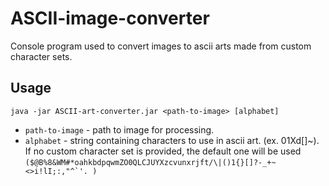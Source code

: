 # ASCII-image-converter
Console program used to convert images to ascii arts made from custom character sets.

Usage
-----
```
java -jar ASCII-art-converter.jar <path-to-image> [alphabet]
```

* ```path-to-image``` - path to image for processing.
* ```alphabet``` - string containing characters to use in ascii art. (ex. 01Xd[]~). If no custom character set is provided, the default one will be used 
  ```($@B%8&WM#*oahkbdpqwmZO0QLCJUYXzcvunxrjft/\|()1{}[]?-_+~<>i!lI;:,"^`'. )```
